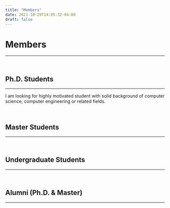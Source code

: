 ```yaml
---
title: "Members"
date: 2021-10-29T14:05:32-04:00
draft: false
---
```


# Members
----------------------------------------
&nbsp;

## Ph.D. Students
----------------------------------------
I am looking for highly motivated student with solid background of computer science, computer engineering or related fields.

&nbsp;

## Master Students
----------------------------------------


&nbsp;

## Undergraduate Students
----------------------------------------


&nbsp;

## Alumni (Ph.D. & Master)
----------------------------------------
